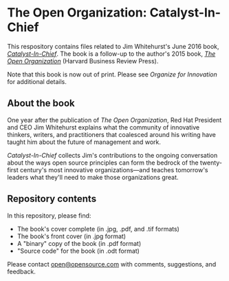 # The Open Organization: Catalyst-In-Chief

This respository contains files related to Jim Whitehurst's June 2016 book, [_Catalyst-In-Chief_](https://opensource.com/open-organization/16/5/year-conversations-about-open-organization). The book is a follow-up to the author's 2015 book, [_The Open Organization_](https://opensource.com/open-organization) (Harvard Business Review Press).

Note that this book is now out of print. Please see _Organize for Innovation_ for additional details.

## About the book

One year after the publication of _The Open Organization_, Red Hat President and CEO Jim Whitehurst explains what the community of innovative thinkers, writers, and practitioners that coalesced around his writing have taught him about the future of management and work.

_Catalyst-In-Chief_ collects Jim's contributions to the ongoing conversation about the ways open source principles can form the bedrock of the twenty-first century's most innovative organizations—and teaches tomorrow's leaders what they'll need to make those organizations great.

## Repository contents

In this repository, please find:

- The book's cover complete (in .jpg, .pdf, and .tif formats)
- The book's front cover (in .jpg format)
- A "binary" copy of the book (in .pdf format)
- "Source code" for the book (in .odt format)

Please contact open@opensource.com with comments, suggestions, and feedback.
